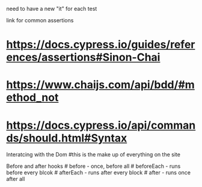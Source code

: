 need to have a new "it" for each test

link for common assertions 
# https://docs.cypress.io/guides/references/assertions#Sinon-Chai
# https://www.chaijs.com/api/bdd/#method_not
# https://docs.cypress.io/api/commands/should.html#Syntax

Interatcing with the Dom 
 #this is the make up of everything on the site

Before and after hooks
    # before - once, before all 
    # beforeEach - runs before every blcok 
    # afterEach - runs after every block 
    # after - runs once after all 